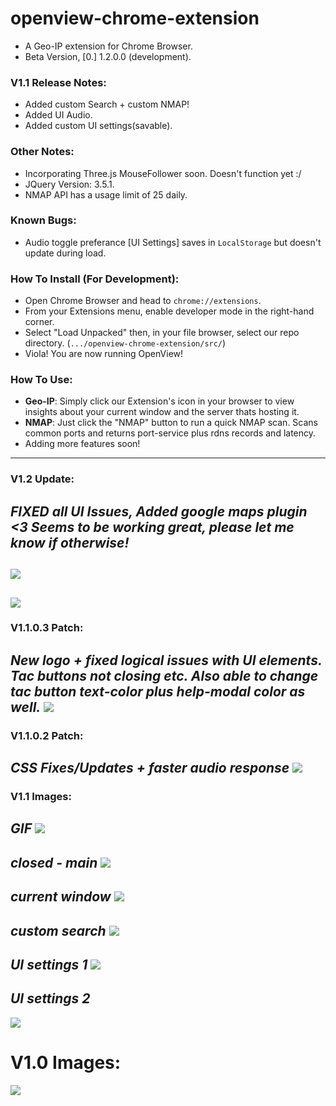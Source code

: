 # openview-chrome-extension
- A Geo-IP extension for Chrome Browser.
- Beta Version, [0.] 1.2.0.0 (development).

### V1.1 Release Notes:
- Added custom Search + custom NMAP!
- Added UI Audio.
- Added custom UI settings(savable).

### Other Notes:
- Incorporating Three.js MouseFollower soon. Doesn't function yet :/
- JQuery Version: 3.5.1.
- NMAP API has a usage limit of 25 daily.

### Known Bugs:
- Audio toggle preferance [UI Settings] saves in `LocalStorage` but doesn't update during load.

### How To Install (For Development):
- Open Chrome Browser and head to `chrome://extensions`.
- From your Extensions menu, enable developer mode in the right-hand corner.
- Select "Load Unpacked" then, in your file browser, select our repo directory. (`.../openview-chrome-extension/src/`)
- Viola! You are now running OpenView!

### How To Use:
- **Geo-IP**: Simply click our Extension's icon in your browser to view insights about your current window and the server thats hosting it.
- **NMAP**: Just click the "NMAP" button to run a quick NMAP scan. Scans common ports and returns port-service plus rdns records and latency.
- Adding more features soon!
----
### V1.2 Update:
*FIXED all UI Issues, Added google maps plugin <3 Seems to be working great,
please let me know if otherwise!*
----
![](https://cdn.discordapp.com/attachments/718168880106963027/722171968169705574/Untitled.png)
----
![](https://cdn.discordapp.com/attachments/718168880106963027/722171970782756945/Untit1led.png)
----

### V1.1.0.3 Patch:
*New logo + fixed logical issues with UI elements. Tac buttons not closing etc. Also able to change tac button text-color plus help-modal color as well.*
![](https://cdn.discordapp.com/attachments/706733322709237800/718008102296879114/7.png)
----

### V1.1.0.2 Patch:
*CSS Fixes/Updates + faster audio response*
![](https://cdn.discordapp.com/attachments/706733322709237800/717958099692159096/6.png)
----

### V1.1 Images:

*GIF*
![](https://cdn.discordapp.com/attachments/635539301790384171/717798508165333072/ezgif-2-e556b915ccdb.gif)
----
*closed - main*
![](https://cdn.discordapp.com/attachments/635539301790384171/717634580252983436/1.png)
----
*current window*
![](https://cdn.discordapp.com/attachments/635539301790384171/717634582744399882/2.png)
----
*custom search*
![](https://cdn.discordapp.com/attachments/635539301790384171/717634584002428938/3.png)
----
*UI settings 1*
![](https://cdn.discordapp.com/attachments/635539301790384171/717634586238124112/4.png)
----
*UI settings 2*
----
![](https://cdn.discordapp.com/attachments/635539301790384171/717634588033286174/5.png)

# V1.0 Images:
![](https://cdn.discordapp.com/attachments/635539301790384171/716817305811550248/asdfasadgfhfasf.png)
